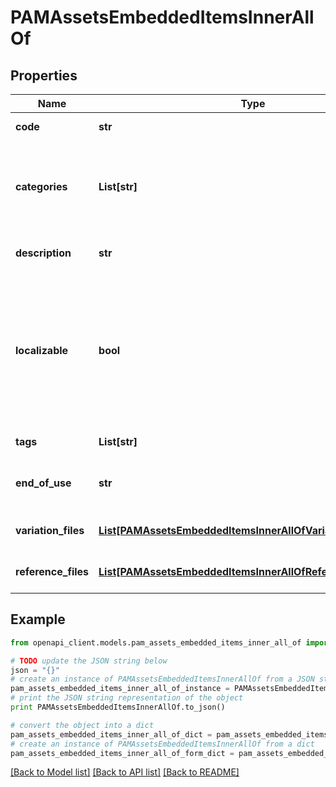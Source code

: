 # PAMAssetsEmbeddedItemsInnerAllOf


## Properties
Name | Type | Description | Notes
------------ | ------------- | ------------- | -------------
**code** | **str** | PAM asset code | 
**categories** | **List[str]** | Codes of the PAM asset categories in which the asset is classified | [optional] 
**description** | **str** | Description of the PAM asset | [optional] [default to 'null']
**localizable** | **bool** | Whether the asset is localized or not, meaning if you want to have different reference files for each of your locale | [optional] [default to False]
**tags** | **List[str]** | Tags of the PAM asset | [optional] 
**end_of_use** | **str** | Date on which the PAM asset expire | [optional] [default to 'null']
**variation_files** | [**List[PAMAssetsEmbeddedItemsInnerAllOfVariationFilesInner]**](PAMAssetsEmbeddedItemsInnerAllOfVariationFilesInner.md) | Variations of the PAM asset | [optional] 
**reference_files** | [**List[PAMAssetsEmbeddedItemsInnerAllOfReferenceFilesInner]**](PAMAssetsEmbeddedItemsInnerAllOfReferenceFilesInner.md) | Reference files of the PAM asset | [optional] 

## Example

```python
from openapi_client.models.pam_assets_embedded_items_inner_all_of import PAMAssetsEmbeddedItemsInnerAllOf

# TODO update the JSON string below
json = "{}"
# create an instance of PAMAssetsEmbeddedItemsInnerAllOf from a JSON string
pam_assets_embedded_items_inner_all_of_instance = PAMAssetsEmbeddedItemsInnerAllOf.from_json(json)
# print the JSON string representation of the object
print PAMAssetsEmbeddedItemsInnerAllOf.to_json()

# convert the object into a dict
pam_assets_embedded_items_inner_all_of_dict = pam_assets_embedded_items_inner_all_of_instance.to_dict()
# create an instance of PAMAssetsEmbeddedItemsInnerAllOf from a dict
pam_assets_embedded_items_inner_all_of_form_dict = pam_assets_embedded_items_inner_all_of.from_dict(pam_assets_embedded_items_inner_all_of_dict)
```
[[Back to Model list]](../README.md#documentation-for-models) [[Back to API list]](../README.md#documentation-for-api-endpoints) [[Back to README]](../README.md)


